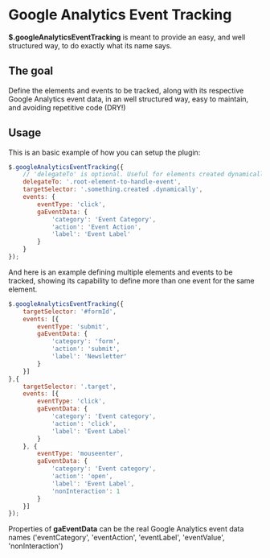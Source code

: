 # Google Analytics Event Tracking

**$.googleAnalyticsEventTracking** is meant to provide an easy, and well structured way, to do exactly what its name says.

## The goal

Define the elements and events to be tracked, along with its respective Google Analytics event data, in an well structured way, easy to maintain, and avoiding repetitive code (DRY!)

## Usage

This is an basic example of how you can setup the plugin:

```javascript
$.googleAnalyticsEventTracking({
    // 'delegateTo' is optional. Useful for elements created dynamically
    delegateTo: '.root-element-to-handle-event',
    targetSelector: '.something.created .dynamically',
    events: {
        eventType: 'click',
        gaEventData: {
            'category': 'Event Category',
            'action': 'Event Action',
            'label': 'Event Label'
        }
    }
});
```

And here is an example defining multiple elements and events to be tracked, showing its capability to define more than one event for the same element.

```javascript
$.googleAnalyticsEventTracking({
    targetSelector: '#formId',
    events: [{
        eventType: 'submit',
        gaEventData: {
            'category': 'form',
            'action': 'submit',
            'label': 'Newsletter'
        }
    }]
},{
    targetSelector: '.target',
    events: [{
        eventType: 'click',
        gaEventData: {
            'category': 'Event category',
            'action': 'click',
            'label': 'Event Label'
        }
    }, {
        eventType: 'mouseenter',
        gaEventData: {
            'category': 'Event category',
            'action': 'open',
            'label': 'Event Label',
            'nonInteraction': 1
        }
    }]
});
```
Properties of **gaEventData** can be the real Google Analytics event data names ('eventCategory', 'eventAction', 'eventLabel', 'eventValue', 'nonInteraction')

